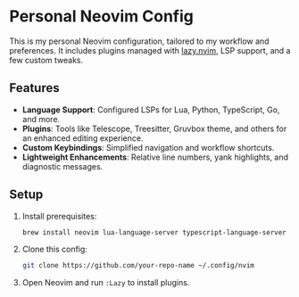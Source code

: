 # Personal Neovim Config

This is my personal Neovim configuration, tailored to my workflow and preferences. It includes plugins managed with [lazy.nvim](https://github.com/folke/lazy.nvim), LSP support, and a few custom tweaks.

## Features

- **Language Support**: Configured LSPs for Lua, Python, TypeScript, Go, and more.
- **Plugins**: Tools like Telescope, Treesitter, Gruvbox theme, and others for an enhanced editing experience.
- **Custom Keybindings**: Simplified navigation and workflow shortcuts.
- **Lightweight Enhancements**: Relative line numbers, yank highlights, and diagnostic messages.

## Setup

1. Install prerequisites:
   ```bash
   brew install neovim lua-language-server typescript-language-server pyright gopls ripgrep
   ```

2. Clone this config:
   ```bash
   git clone https://github.com/your-repo-name ~/.config/nvim
   ```

3. Open Neovim and run `:Lazy` to install plugins.

